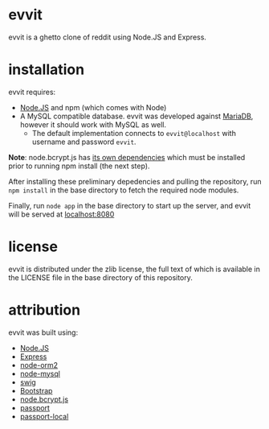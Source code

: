 evvit
=====

evvit is a ghetto clone of reddit using Node.JS and Express.

installation
=====
evvit requires:
* [Node.JS](http://nodejs.org/) and npm (which comes with Node)
* A MySQL compatible database.  evvit was developed against [MariaDB](https://mariadb.org/), however it should work with MySQL as well.
  * The default implementation connects to `evvit@localhost` with username and password `evvit`.

**Note**: node.bcrypt.js has [its own dependencies](https://github.com/ncb000gt/node.bcrypt.js/#dependencies) which must be installed prior to running npm install (the next step).

After installing these preliminary depedencies and pulling the repository, run `npm install` in the base directory to fetch the required node modules.

Finally, run `node app` in the base directory to start up the server, and evvit will be served at [localhost:8080](http://localhost:8080/)

license
=====
evvit is distributed under the zlib license, the full text of which is available in the LICENSE file in the base directory of this repository.

attribution
=====
evvit was built using:
* [Node.JS](https://github.com/joyent/node)
* [Express](https://github.com/visionmedia/express)
* [node-orm2](https://github.com/dresende/node-orm2)
* [node-mysql](https://github.com/felixge/node-mysql)
* [swig](https://github.com/paularmstrong/swig)
* [Bootstrap](https://github.com/twbs/bootstrap)
* [node.bcrypt.js](https://github.com/ncb000gt/node.bcrypt.js/)
* [passport](https://github.com/jaredhanson/passport)
* [passport-local](https://github.com/jaredhanson/passport-local)
